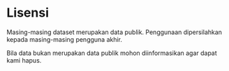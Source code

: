 # Lisensi

Masing-masing dataset merupakan data publik. Penggunaan
dipersilahkan kepada masing-masing pengguna akhir.

Bila data bukan merupakan data publik mohon diinformasikan
agar dapat kami hapus.

